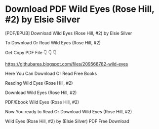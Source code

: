 # Download PDF Wild Eyes (Rose Hill, #2) by Elsie Silver
[PDF/EPUB] Download Wild Eyes (Rose Hill, #2) by Elsie Silver

To Download Or Read Wild Eyes (Rose Hill, #2)

Get Copy PDF File 👇 👇 👇

https://githubarea.blogspot.com/files/209568782-wild-eyes

Here You Can Download Or Read Free Books

Reading Wild Eyes (Rose Hill, #2)

Download Wild Eyes (Rose Hill, #2)

PDF/Ebook Wild Eyes (Rose Hill, #2)

Now You ready to Read Or Download Wild Eyes (Rose Hill, #2)

Wild Eyes (Rose Hill, #2) by (Elsie Silver) PDF Free Download
